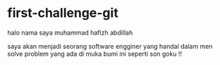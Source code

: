 # first-challenge-git

halo nama saya muhammad hafizh abdillah

saya akan menjadi seorang software engginer yang handal dalam men solve problem yang ada di muka bumi ini seperti son goku !! 
